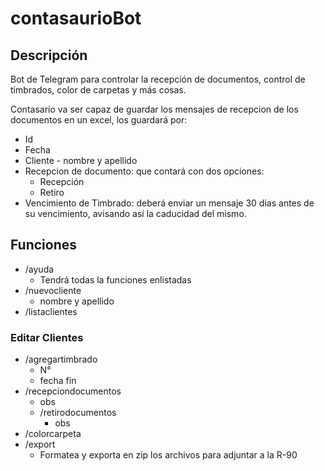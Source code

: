 # contasaurioBot

## Descripción

Bot de Telegram para controlar la recepción de documentos, control de timbrados, color de carpetas y más cosas.

Contasario va ser capaz de guardar los mensajes de recepcion de los documentos en un excel, los guardará por:

- Id
- Fecha
- Cliente - nombre y apellido
- Recepcion de documento: que contará con dos opciones:
    - Recepción
    - Retiro
- Vencimiento de Timbrado: deberá enviar un mensaje 30 dias antes de su vencimiento, avisando así la caducidad del mismo.

## Funciones

- /ayuda
    - Tendrá todas la funciones enlistadas
- /nuevocliente
    - nombre y apellido
- /listaclientes

### Editar Clientes

- /agregartimbrado
    - N°
    - fecha fin
- /recepciondocumentos
    - obs
    - /retirodocumentos
        - obs
- /colorcarpeta
- /export
    - Formatea y exporta en zip los archivos para adjuntar a la R-90
